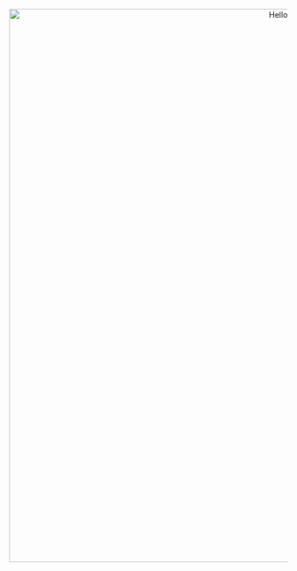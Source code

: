 <p align="center">
  <img width=1000px src="https://media1.giphy.com/media/3ornk57KwDXf81rjWM/giphy.gif?cid=790b761100c0a3b50e591f2edb352d5866ff684f03ce3839" alt="Hello there." />
<p>
<!--
**cblanken/cblanken** is a ✨ _special_ ✨ repository because its `README.md` (this file) appears on your GitHub profile.

Here are some ideas to get you started:

- 🔭 I’m currently working on ...
- 🌱 I’m currently learning ...
- 👯 I’m looking to collaborate on ...
- 🤔 I’m looking for help with ...
- 💬 Ask me about ...
- 📫 How to reach me: ...
- 😄 Pronouns: ...
- ⚡ Fun fact: ...
-->
